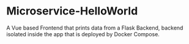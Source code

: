 # Microservice-HelloWorld
A Vue based Frontend that prints data from a Flask Backend, backend isolated inside the app that is deployed by Docker Compose.
